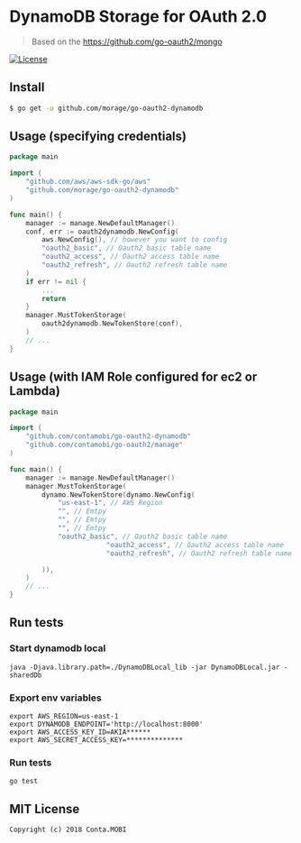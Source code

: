 # DynamoDB Storage for OAuth 2.0

> Based on the https://github.com/go-oauth2/mongo

[![License][License-Image]][License-Url]

## Install

``` bash
$ go get -u github.com/morage/go-oauth2-dynamodb
```

## Usage (specifying credentials)

``` go
package main

import (
	"github.com/aws/aws-sdk-go/aws"
	"github.com/morage/go-oauth2-dynamodb"
)

func main() {
	manager := manage.NewDefaultManager()
	conf, err := oauth2dynamodb.NewConfig(
		aws.NewConfig(), // however you want to config
		"oauth2_basic", // Oauth2 basic table name
		"oauth2_access", // Oauth2 access table name
		"oauth2_refresh", // Oauth2 refresh table name
	)
	if err != nil {
		...
		return
	}
	manager.MustTokenStorage(
		oauth2dynamodb.NewTokenStore(conf),
	)
	// ...
}
```

## Usage (with IAM Role configured for ec2 or Lambda)

``` go
package main

import (
	"github.com/contamobi/go-oauth2-dynamodb"
	"github.com/contamobi/go-oauth2/manage"
)

func main() {
	manager := manage.NewDefaultManager()
	manager.MustTokenStorage(
		dynamo.NewTokenStore(dynamo.NewConfig(
			"us-east-1", // AWS Region
			"", // Emtpy
			"", // Emtpy
			"", // Emtpy
			"oauth2_basic", // Oauth2 basic table name
                        "oauth2_access", // Oauth2 access table name
                        "oauth2_refresh", // Oauth2 refresh table name

		)),
	)
	// ...
}
```

## Run tests

### Start dynamodb local
```
java -Djava.library.path=./DynamoDBLocal_lib -jar DynamoDBLocal.jar -sharedDb
```

### Export env variables
```
export AWS_REGION=us-east-1
export DYNAMODB_ENDPOINT='http://localhost:8000'
export AWS_ACCESS_KEY_ID=AKIA******
export AWS_SECRET_ACCESS_KEY=**************
```

### Run tests
```
go test
```

## MIT License

```
Copyright (c) 2018 Conta.MOBI
```

[License-Url]: http://opensource.org/licenses/MIT
[License-Image]: https://img.shields.io/npm/l/express.svg
